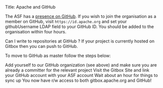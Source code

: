 Title: Apache and GitHub

The ASF has a <a href="https://github.com/apache" target="_blank">presence on GitHub</a>. If you wish to join the organisation as a member on GitHub, visit `https://id.apache.org` and set your githubUsername LDAP field to your GitHub ID. You should be added to the organisation within four hours.

Can I write to repositories at GitHub ?
If your project is currently hosted on Gitbox then you can push to GitHub.

To move to GitHub as master follow the steps below:

Add yourself to our GitHub organization (see above) and make sure you are already a committer for the relevant project
Visit the Gitbox Site and link your GitHub account with your ASF account
Wait about an hour for things to sync up
You now have r/w access to both gitbox.apache.org and GitHub!
